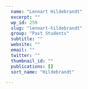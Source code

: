 ```yaml
---
  name: "Lennart Hildebrandt"
  excerpt: ""
  wp_id: 259
  slug: "lennart-hildebrandt"
  group: "Past Students"
  subtitle: ""
  website: ""
  email: ""
  twitter: ""
  thumbnail_id: ""
  publications: []
  sort_name: "Hildebrandt"

---
```


